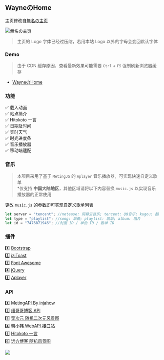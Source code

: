 <p>
<strong><h2>WayneのHome</h2></strong>
</p>

主页修改自[無名の主页](https://github.com/imsyy/home)

![無名の主页](https://s2.loli.net/2022/07/14/K5JigfvDoNewtuS.webp)

>主页的 Logo 字体已经过压缩，若用本站 Logo 以外的字母会变回默认字体

### Demo
>由于 CDN 缓存原因，查看最新效果可能需要 `Ctrl` + `F5` 强制刷新浏览器缓存

- [WayneのHome](https://home.3301.qzz.io/)

### 功能

✅ 载入动画     
✅ 站点简介      
✅ Hitokoto 一言     
✅ 日期及时间      
✅ 实时天气      
✅ 时光进度条     
✅ 音乐播放器      
✅ 移动端适配     

### 音乐

>本项目采用了基于 `MetingJS` 的 `Aplayer` 音乐播放器，可实现快速自定义歌单  
>*仅支持 **中国大陆地区**，其他区域请将以下内容替换 `music.js` 以实现音乐播放器的正常使用

更改 `music.js` 的参数即可实现自定义歌单列表

```js
let server = "tencent"; //netease: 网易云音乐; tencent: QQ音乐; kugou: 酷狗音乐; xiami: 虾米; kuwo: 酷我
let type = "playlist"; //song: 单曲; playlist: 歌单; album: 唱片
let id = "7476871946"; //封面 ID / 单曲 ID / 歌单 ID
```

### 插件

1️⃣ [Bootstrap](https://getbootstrap.com/)     
2️⃣ [iziToast](https://izitoast.marcelodolza.com/)     
3️⃣ [Font Awesome](https://fontawesome.com/)     
4️⃣ [jQuery](https://jquery.com/)      
5️⃣ [Aplayer](https://aplayer.js.org/)     

### API

1️⃣ [MetingAPI By injahow](https://api.injahow.cn/meting/)     
2️⃣ [缙哥哥博客 API](https://www.dujin.org/3618.html)      
3️⃣ [栗次元 随机二次元风景图](https://t.mwm.moe/)       
4️⃣ [韩小韩 WebAPI 接口站](https://api.vvhan.com/)       
5️⃣ [Hitokoto 一言](https://hitokoto.cn/)        
6️⃣ [远方博客 随机风景图](https://blog.ltyuanfang.cn/)       

<a title="Copyright" target="_blank" href="https://home.3301.qzz.io/"><img src="https://img.shields.io/badge/Copyright%20%C2%A9%202022--2025-Wayne-red"></a>
